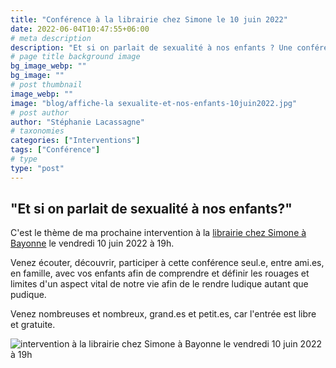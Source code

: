```yaml
---
title: "Conférence à la librairie chez Simone le 10 juin 2022"
date: 2022-06-04T10:47:55+06:00
# meta description
description: "Et si on parlait de sexualité à nos enfants ? Une conférence à suivre en famille."
# page title background image
bg_image_webp: ""
bg_image: ""
# post thumbnail
image_webp: ""
image: "blog/affiche-la sexualite-et-nos-enfants-10juin2022.jpg"
# post author
author: "Stéphanie Lacassagne"
# taxonomies
categories: ["Interventions"]
tags: ["Conférence"]
# type
type: "post"
---
```


## "Et si on parlait de sexualité à nos enfants?"
C'est le thème de ma prochaine intervention à la [librairie chez Simone à Bayonne](https://www.bayonneshopping.com/magasin/librairie-chez-simone/) le vendredi 10 juin 2022 à 19h.

Venez écouter, découvrir, participer à cette conférence seul.e, entre ami.es, en famille, avec vos enfants afin de comprendre et définir les rouages et limites d'un aspect vital de notre vie afin de le rendre ludique autant que pudique.

Venez nombreuses et nombreux, grand.es et petit.es, car l'entrée est libre et gratuite.

<img src="blog/Affiche_La sexualité et nos enfants_10juin2022.jpg" class="img-fluid" alt="intervention à la librairie chez Simone à Bayonne le vendredi 10 juin 2022 à 19h" style="float:right;" data-aos="fade-up" loading="lazy" decoding="async">
